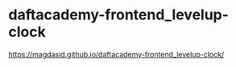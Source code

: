 # daftacademy-frontend_levelup-clock

https://magdasid.github.io/daftacademy-frontend_levelup-clock/ 
